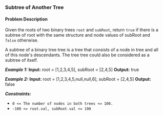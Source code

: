 ### Subtree of Another Tree

#### Problem Description

Given the roots of two binary trees `root` and `subRoot`, return `true` if there is a subtree of root with the same structure and node values of subRoot and `false` otherwise.

A subtree of a binary tree tree is a tree that consists of a node in tree and all of this node's descendants. The tree tree could also be considered as a subtree of itself.

**_Example 1:_**
**Input:** root = [1,2,3,4,5], subRoot = [2,4,5]
**Output:** true

**_Example 2:_**
**Input:** root = [1,2,3,4,5,null,null,6], subRoot = [2,4,5]
**Output:** false

**_Constraints:_**

- `0 <= The number of nodes in both trees <= 100.`
- `-100 <= root.val, subRoot.val <= 100`
